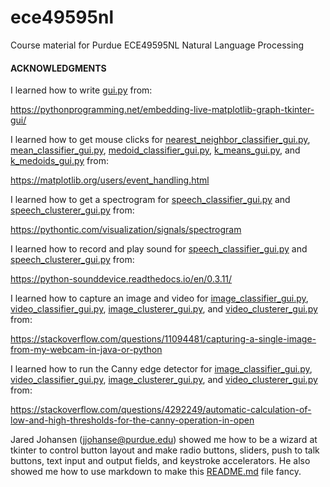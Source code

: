 # ece49595nl
Course material for Purdue ECE49595NL Natural Language Processing

#### ACKNOWLEDGMENTS

I learned how to write [gui.py](https://github.com/qobi/ece57000/blob/master/gui.py) from:

https://pythonprogramming.net/embedding-live-matplotlib-graph-tkinter-gui/

I learned how to get mouse clicks for [nearest_neighbor_classifier_gui.py](https://github.com/qobi/ece57000/blob/master/nearest_neighbor.py), [mean_classifier_gui.py](https://github.com/qobi/ece57000/blob/master/mean_classifier.py), [medoid_classifier_gui.py](https://github.com/qobi/ece57000/blob/master/medoid_classifier.py), [k_means_gui.py](https://github.com/qobi/ece57000/blob/master/k_means_gui.py), and [k_medoids_gui.py](https://github.com/qobi/ece57000/blob/master/k_medoirs_gui.py) from:

https://matplotlib.org/users/event_handling.html

I learned how to get a spectrogram for [speech_classifier_gui.py](https://github.com/qobi/ece57000/blob/master/speech_classifier_gui.py) and [speech_clusterer_gui.py](https://github.com/qobi/ece57000/blob/master/speech_clusterer_gui.py) from:

https://pythontic.com/visualization/signals/spectrogram

I learned how to record and play sound for [speech_classifier_gui.py](https://github.com/qobi/ece57000/blob/master/speech_classifier_gui.py) and [speech_clusterer_gui.py](https://github.com/qobi/ece57000/blob/master/speech_clusterer_gui.py) from:

https://python-sounddevice.readthedocs.io/en/0.3.11/

I learned how to capture an image and video for [image_classifier_gui.py](https://github.com/qobi/ece57000/blob/master/image_classifier_gui.py), [video_classifier_gui.py](https://github.com/qobi/ece57000/blob/master/video_classifier_gui.py), [image_clusterer_gui.py](https://github.com/qobi/ece57000/blob/master/image_clusterer_gui.py), and [video_clusterer_gui.py](https://github.com/qobi/ece57000/blob/master/video_clusterer_gui.py) from:

https://stackoverflow.com/questions/11094481/capturing-a-single-image-from-my-webcam-in-java-or-python

I learned how to run the Canny edge detector for [image_classifier_gui.py](https://github.com/qobi/ece57000/blob/master/image_classifier_gui.py), [video_classifier_gui.py](https://github.com/qobi/ece57000/blob/master/video_classifier_gui.py), [image_clusterer_gui.py](https://github.com/qobi/ece57000/blob/master/image_clusterer_gui.py), and [video_clusterer_gui.py](https://github.com/qobi/ece57000/blob/master/video_clusterer_gui.py) from:

https://stackoverflow.com/questions/4292249/automatic-calculation-of-low-and-high-thresholds-for-the-canny-operation-in-open

Jared Johansen (jjohanse@purdue.edu) showed me how to be a wizard at tkinter to control button layout and make radio buttons, sliders, push to talk buttons, text input and output fields, and keystroke accelerators. He also showed me how to use markdown to make this [README.md](https://github.com/qobi/ece57000/blob/master/README.md) file fancy.
